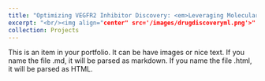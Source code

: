 ```yaml
---
title: "Optimizing VEGFR2 Inhibitor Discovery: <em>Leveraging Molecular Descriptors for Streamlined Drug Development</em>"
excerpt: "<br/><img align="center" src='/images/drugdiscoveryml.png'>"
collection: Projects
---
```


This is an item in your portfolio. It can be have images or nice text. If you name the file .md, it will be parsed as markdown. If you name the file .html, it will be parsed as HTML.
